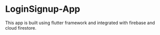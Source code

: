 # LoginSignup-App
This app is built using flutter framework and integrated with firebase and cloud firestore.
